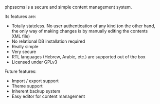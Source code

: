 phpsscms is a secure and simple content management system.

Its features are:
  * Totally stateless. No user authentication of any kind (on the other hand, the only way of making changes is by manually editing the contents XML file)
  * No relational DB installation required
  * Really simple
  * Very secure
  * RTL languages (Hebrew, Arabic, etc.) are supported out of the box
  * Licensed under GPLv3

Future features:
  * Import / export support
  * Theme support
  * Inherent backup system
  * Easy editor for content management